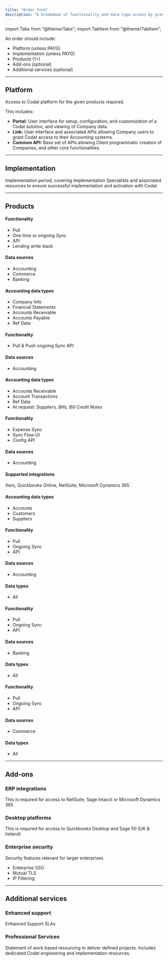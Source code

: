 ```yaml
---
title: "Order form"
description: "A breakdown of functionality and data type access by product."
---
```


import Tabs from "@theme/Tabs";
import TabItem from "@theme/TabItem";

An order should include:

- Platform (unless PAYG)
- Implementation (unless PAYG)
- Products (1+)
- Add-ons (optional)
- Additional services (optional)

---

## Platform

Access to Codat platform for the given products required.

This includes:

- **Portal:** User interface for setup, configuration, and customization of a Codat solution, and viewing of Company data.
- **Link:** User interface and associated APIs allowing Company users to grant Codat access to their Accounting systems.
- **Common API:** Base set of APIs allowing Client programmatic creation of Companies, and other core functionalities.

---

## Implementation

Implementation period, covering Implementation Specialists and associated resources to ensure successful implementation and activation with Codat.

---

## Products

<Tabs>
<TabItem value="assess" label="Assess">

#### Functionality

- Pull  
- One time or ongoing Sync  
- API  
- Lending write-back

#### Data sources

- Accounting  
- Commerce
- Banking

#### Accounting data types

- Company Info  
- Financial Statements  
- Accounts Receivable  
- Accounts Payable  
- Ref Data  

</TabItem>

<TabItem value="sfc" label="Sync for Commerce">

#### Functionality

- Pull & Push ongoing Sync API

#### Data sources

- Accounting  

#### Accounting data types

- Accounts Receivable  
- Account Transactions  
- Ref Data  
- At request: *Suppliers, Bills, Bill Credit Notes*  

</TabItem>

<TabItem value="sfe" label="Sync for Expenses">

#### Functionality

- Expense Sync
- Sync Flow UI
- Config API

#### Data sources

- Accounting

#### Supported integrations

Xero, Quickbooks Online, NetSuite, Microsoft Dynamics 365

#### Accounting data types

- Accounts
- Customers
- Suppliers

</TabItem>

<TabItem value="accounting-api" label="Accounting API">

#### Functionality

- Pull
- Ongoing Sync
- API

#### Data sources

- Accounting  

#### Data types

- All

</TabItem>

<TabItem value="banking-api" label="Banking API">

#### Functionality

- Pull
- Ongoing Sync
- API

#### Data sources

- Banking  

#### Data types

- All

</TabItem>

<TabItem value="commerce-api" label="Commerce API">

#### Functionality

- Pull
- Ongoing Sync
- API

#### Data sources

- Commerce  

#### Data types

- All

</TabItem>

</Tabs>

---

## Add-ons

### ERP integrations
This is required for access to NetSuite, Sage Intacct or Microsoft Dynamics 365 

### Desktop platforms
This is required for access to Quickbooks Desktop and Sage 50 (UK & Ireland)

### Enterprise security
Security features relevant for larger enterprises

- Enterprise SSO
- Mutual TLS
- IP Filtering

---

## Additional services

### Enhanced support

Enhanced Support SLAs

### Professional Services

Statement of work based resourcing to deliver defined projects. Includes dedicated Codat engineering and implementation resources.
